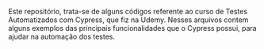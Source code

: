 Este repositório, trata-se de alguns códigos referente ao curso de Testes Automatizados com Cypress, que fiz na Udemy. 
Nesses arquivos contem alguns exemplos das principais funcionalidades que o Cypress possui, para ajudar na automação dos testes.
